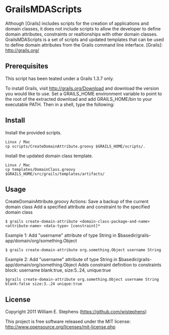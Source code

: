 GrailsMDAScripts
===

Although [Grails] includes scripts for the creation of applications and domain classes, it does not include scripts to allow the developer to define domain attributes, constraints or realtionships with other domain classes. GrailsMDAScripts is a set of scripts and updated templates that can be used to define domain attributes from the Grails command line interface.
[Grails]: http://grails.org/

Prerequisites
---

This script has been teated under a Grails 1.3.7 only.

To install Grails, visit http://grails.org/Download and download the version you would like to use. Set a GRAILS_HOME environment variable to point to the root of the extracted download and add GRAILS_HOME/bin to your executable PATH. Then in a shell, type the following:
	
        
Install
---
Install the provided scripts.

    Linux / Mac
    cp scripts/CreateDomainAttribute.groovy $GRAILS_HOME/scripts/.
    
        
Install the updated domain class template.

    Linux / Mac
    cp templates/DomainClass.groovy $GRAILS_HOME/src/grails/templates/artifacts/
    
Usage
---

CreateDomainAttribute.groovy
Actions:
    Save a backup of the current domain class
    Add a specified attribute and constraint to the specified domain class
    
    $ grails create-domain-attribute <domain-class-package-and-name> <attribute-name> <data-type> [constraint]*

Example 1:
    Add "username" attribute of type String in $basedir/grails-app/domain/org/something.Object

    $ grails create-domain-attribute org.something.Object username String
    
Example 2:
    Add "username" attribute of type String in $basedir/grails-app/domain/org/something.Object
    Adds constraint definition to constraints block:
        username blank:true, size:5..24, unique:true

    $grails create-domain-attribute org.something.Object username String blank:false size:3..24 unique:true
	
License
---
Copyright 2011 William E. Stephens (https://github.com/wistephens)

This project is free software released under the MIT license:
http://www.opensource.org/licenses/mit-license.php 